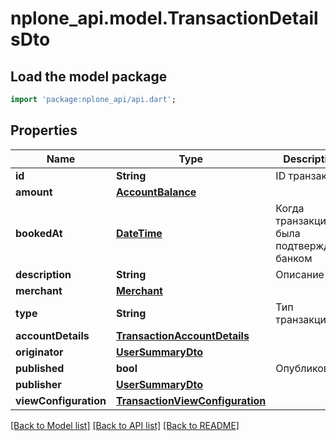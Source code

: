 # nplone_api.model.TransactionDetailsDto

## Load the model package
```dart
import 'package:nplone_api/api.dart';
```

## Properties
Name | Type | Description | Notes
------------ | ------------- | ------------- | -------------
**id** | **String** | ID транзакции | 
**amount** | [**AccountBalance**](AccountBalance.md) |  | 
**bookedAt** | [**DateTime**](DateTime.md) | Когда транзакция была подтверждена банком | 
**description** | **String** | Описание | [optional] 
**merchant** | [**Merchant**](Merchant.md) |  | [optional] 
**type** | **String** | Тип транзакции | [optional] 
**accountDetails** | [**TransactionAccountDetails**](TransactionAccountDetails.md) |  | [optional] 
**originator** | [**UserSummaryDto**](UserSummaryDto.md) |  | [optional] 
**published** | **bool** | Опубликована | 
**publisher** | [**UserSummaryDto**](UserSummaryDto.md) |  | [optional] 
**viewConfiguration** | [**TransactionViewConfiguration**](TransactionViewConfiguration.md) |  | [optional] 

[[Back to Model list]](../README.md#documentation-for-models) [[Back to API list]](../README.md#documentation-for-api-endpoints) [[Back to README]](../README.md)


